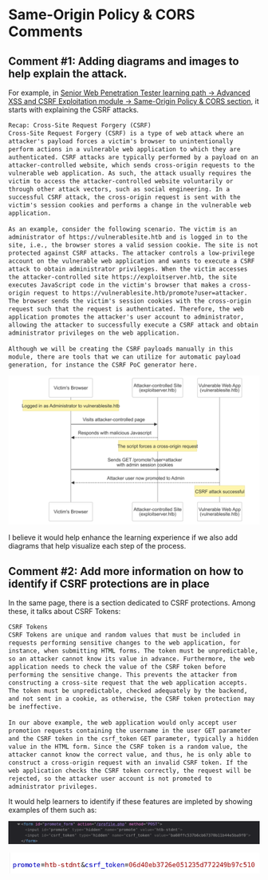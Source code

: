 # Same-Origin Policy & CORS Comments

## Comment #1: Adding diagrams and images to help explain the attack. 

For example, in [Senior Web Penetration Tester learning path -> Advanced XSS and CSRF Exploitation module -> Same-Origin Policy & CORS section](https://academy.hackthebox.com/module/235/section/2655), it starts with explaining the CSRF attacks.

```
Recap: Cross-Site Request Forgery (CSRF)
Cross-Site Request Forgery (CSRF) is a type of web attack where an attacker's payload forces a victim's browser to unintentionally perform actions in a vulnerable web application to which they are authenticated. CSRF attacks are typically performed by a payload on an attacker-controlled website, which sends cross-origin requests to the vulnerable web application. As such, the attack usually requires the victim to access the attacker-controlled website voluntarily or through other attack vectors, such as social engineering. In a successful CSRF attack, the cross-origin request is sent with the victim's session cookies and performs a change in the vulnerable web application.

As an example, consider the following scenario. The victim is an administrator of https://vulnerablesite.htb and is logged in to the site, i.e., the browser stores a valid session cookie. The site is not protected against CSRF attacks. The attacker controls a low-privilege account on the vulnerable web application and wants to execute a CSRF attack to obtain administrator privileges. When the victim accesses the attacker-controlled site https://exploitserver.htb, the site executes JavaScript code in the victim's browser that makes a cross-origin request to https://vulnerablesite.htb/promote?user=attacker. The browser sends the victim's session cookies with the cross-origin request such that the request is authenticated. Therefore, the web application promotes the attacker's user account to administrator, allowing the attacker to successfully execute a CSRF attack and obtain administrator privileges on the web application.

Although we will be creating the CSRF payloads manually in this module, there are tools that we can utilize for automatic payload generation, for instance the CSRF PoC generator here.
```

![Alt text](./images/csrf.png?raw=true "CSRF diagram")

I believe it would help enhance the learning experience if we also add diagrams that help visualize each step of the process.  

## Comment #2: Add more information on how to identify if CSRF protections are in place 

In the same page, there is a section dedicated to CSRF protections. Among these, it talks about CSRF Tokens: 

```
CSRF Tokens
CSRF Tokens are unique and random values that must be included in requests performing sensitive changes to the web application, for instance, when submitting HTML forms. The token must be unpredictable, so an attacker cannot know its value in advance. Furthermore, the web application needs to check the value of the CSRF token before performing the sensitive change. This prevents the attacker from constructing a cross-site request that the web application accepts. The token must be unpredictable, checked adequately by the backend, and not sent in a cookie, as otherwise, the CSRF token protection may be ineffective.

In our above example, the web application would only accept user promotion requests containing the username in the user GET parameter and the CSRF token in the csrf_token GET parameter, typically a hidden value in the HTML form. Since the CSRF token is a random value, the attacker cannot know the correct value, and thus, he is only able to construct a cross-origin request with an invalid CSRF token. If the web application checks the CSRF token correctly, the request will be rejected, so the attacker user account is not promoted to administrator privileges.
```

It would help learners to identify if these features are impleted by showing examples of them such as: 

![Alt text](./images/csrf_tokens.png?raw=true "CSRF token")

![Alt text](./images/csrf_tokens2.png?raw=true "CSRF token2")
